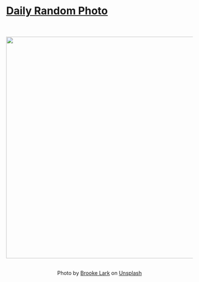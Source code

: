 # [Daily Random Photo](https://www.dailyrandomphoto.com/)

<div align="center">
  <br>
  <br>
  <a href="https://www.dailyrandomphoto.com/p/2022/2022-04-28/"><img src="https://images.unsplash.com/photo-1522204538344-922f76ecc041?crop=entropy&cs=tinysrgb&fit=max&fm=jpg&ixid=Mnw3NzUwOHwwfDF8cmFuZG9tfHx8fHx8fHx8MTY1MTEwNjUyMQ&ixlib=rb-1.2.1&q=80&w=1080" width="600px"></a>
  <br>
  <br>
  <p class="has-text-grey">Photo by <a href="https://unsplash.com/@brookelark?utm_source=Daily%20Random%20Photo&amp;utm_medium=referral" target="_blank" rel="noopener noreferrer">Brooke Lark</a> on <a href="https://unsplash.com/photos/cqOZcjOOmRw?utm_source=Daily%20Random%20Photo&amp;utm_medium=referral" target="_blank" rel="noopener noreferrer">Unsplash</a></p>
</div>
